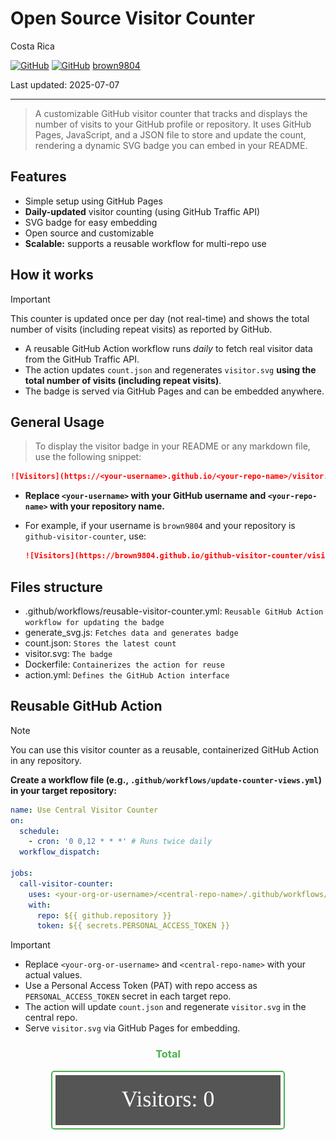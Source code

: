 # Open Source Visitor Counter

Costa Rica

[![GitHub](https://badgen.net/badge/icon/github?icon=github&label)](https://github.com)
[![GitHub](https://img.shields.io/badge/--181717?logo=github&logoColor=ffffff)](https://github.com/)
[brown9804](https://github.com/brown9804)

Last updated: 2025-07-07

----------

> A customizable GitHub visitor counter that tracks and displays the number of visits to your GitHub profile or repository. It uses GitHub Pages, JavaScript, and a JSON file to store and update the count, rendering a dynamic SVG badge you can embed in your README.

## Features

- Simple setup using GitHub Pages
- **Daily-updated** visitor counting (using GitHub Traffic API)
- SVG badge for easy embedding
- Open source and customizable
- **Scalable:** supports a reusable workflow for multi-repo use

## How it works

> [!IMPORTANT]
> This counter is updated once per day (not real-time) and shows the total number of visits (including repeat visits) as reported by GitHub.

- A reusable GitHub Action workflow runs *daily* to fetch real visitor data from the GitHub Traffic API.
- The action updates `count.json` and regenerates `visitor.svg` **using the total number of visits (including repeat visits)**.
- The badge is served via GitHub Pages and can be embedded anywhere.

## General Usage

> To display the visitor badge in your README or any markdown file, use the following snippet:

```markdown
![Visitors](https://<your-username>.github.io/<your-repo-name>/visitor.svg)
```

- **Replace `<your-username>` with your GitHub username and `<your-repo-name>` with your repository name.**
- For example, if your username is `brown9804` and your repository is `github-visitor-counter`, use:

    ```markdown
    ![Visitors](https://brown9804.github.io/github-visitor-counter/visitor.svg)
    ```

## Files structure

- .github/workflows/reusable-visitor-counter.yml: `Reusable GitHub Action workflow for updating the badge`
- generate_svg.js: `Fetches data and generates badge`
- count.json: `Stores the latest count`
- visitor.svg: `The badge`
- Dockerfile: `Containerizes the action for reuse`
- action.yml: `Defines the GitHub Action interface`

## Reusable GitHub Action

> [!NOTE]
> You can use this visitor counter as a reusable, containerized GitHub Action in any repository.

**Create a workflow file (e.g., `.github/workflows/update-counter-views.yml`) in your target repository:**

```yaml
name: Use Central Visitor Counter
on:
  schedule:
    - cron: '0 0,12 * * *' # Runs twice daily
  workflow_dispatch:

jobs:
  call-visitor-counter:
    uses: <your-org-or-username>/<central-repo-name>/.github/workflows/reusable-visitor-counter.yml@main
    with:
      repo: ${{ github.repository }}
      token: ${{ secrets.PERSONAL_ACCESS_TOKEN }}
```

> [!IMPORTANT]
>
> - Replace `<your-org-or-username>` and `<central-repo-name>` with your actual values.
> - Use a Personal Access Token (PAT) with repo access as `PERSONAL_ACCESS_TOKEN` secret in each target repo.
> - The action will update `count.json` and regenerate `visitor.svg` in the central repo.
> - Serve `visitor.svg` via GitHub Pages for embedding.

<div align="center">
  <h3 style="color: #4CAF50;">Total</h3>
  <img src="https://raw.githubusercontent.com/brown9804/github-visitor-counter/main/visitor.svg" alt="Visitor Count" style="border: 2px solid #4CAF50; border-radius: 5px; padding: 5px;"/>
</div>
